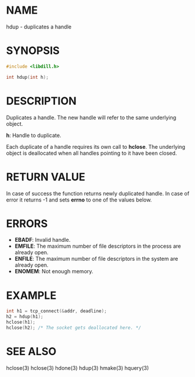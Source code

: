 # NAME

hdup - duplicates a handle

# SYNOPSIS

```c
#include <libdill.h>

int hdup(int h);
```

# DESCRIPTION

Duplicates a handle. The new handle will refer to the same
underlying object.

**h**: Handle to duplicate.

Each duplicate of a handle requires its own call to **hclose**.
The underlying object is deallocated when all handles pointing to it
have been closed.

# RETURN VALUE

In case of success the function returns newly duplicated handle. In case of error it returns -1 and sets **errno** to one of the values below.

# ERRORS

* **EBADF**: Invalid handle.
* **EMFILE**: The maximum number of file descriptors in the process are already open.
* **ENFILE**: The maximum number of file descriptors in the system are already open.
* **ENOMEM**: Not enough memory.

# EXAMPLE

```c
int h1 = tcp_connect(&addr, deadline);
h2 = hdup(h1);
hclose(h1);
hclose(h2); /* The socket gets deallocated here. */
```
# SEE ALSO

hclose(3) hclose(3) hdone(3) hdup(3) hmake(3) hquery(3) 
